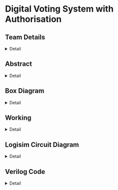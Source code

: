 # Digital Voting System with Authorisation

<!-- First Section -->

## Team Details

<details>
  <summary>Detail</summary>

> Semester: 3rd Sem B. Tech. CSE

> Section: S1

> Member-1: Ankush Chaudhary, 231CS209, ankushchaudhary.231cs209@nitk.edu.in

> Member-2: Atharva Parkhi, 231CS214, ashishranjan.231cs214@nitk.edu.in

> Member-3: Sahil Kumar, 231CS151, sahilkumar.231cs252@nitk.edu.in

</details>

<!-- Second Section -->

## Abstract

<details>
  <summary>Detail</summary>
  
  > Abstract
1. Motivation: Traditional voting systems face challenges in ensuring security, transparency, and
accessibility. Paper-based methods are susceptible to tampering, while existing digital solutions
often lack robust encryption and authorization mechanisms, potentially compromising the
integrity of the electoral process. The increasing demand for secure and efficient voting systems
in various contexts, from national elections to corporate decision-making, necessitates the
development of advanced digital voting solutions
2. Problem Statement: Our project’s innovative approach lies in the integration of LFRS
encryption with a comprehensive authorization framework, specifically tailored for digital voting.We are designing a secure digital voting system that ensures voter privacy and prevents
fraud.
3. Features:
1. Enhanced Security: The LFRS encryption provides a high level of security against
potential attacks, ensuring the integrity of each vote.
2. Efficient Verification: The system allows for easy verification of votes without compromising voter anonymity.
3. Scalability: The digital nature of the system makes it adaptable to various scales, from
small organizational votes to large national elections.
4. Accessibility: By leveraging digital platforms, our system increases accessibility for voters,
including those with physical limitations or geographical constraints.
</details>

<!-- Third Section -->
## Box Diagram
<details>
  <summary>Detail</summary>

> Update a neat logisim circuit diagram

</details>

## Working

<details>
  <summary>Detail</summary>

> Explain the working of your model with the help of a functional table (compulsory) followed by the flowchart.

</details>

<!-- Fourth Section -->

## Logisim Circuit Diagram

<details>
  <summary>Detail</summary>

> Update a neat logisim circuit diagram

</details>

<!-- Fifth Section -->

## Verilog Code

<details>
  <summary>Detail</summary>

> Neatly update the Verilog code in code style only.

</details>
